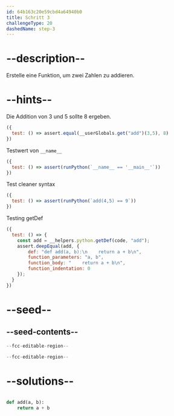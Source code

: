 ```yaml
---
id: 64b163c20e59cbd4a64940b0
title: Schritt 3
challengeType: 20
dashedName: step-3
---
```


# --description--

Erstelle eine Funktion, um zwei Zahlen zu addieren.

# --hints--

Die Addition von 3 und 5 sollte 8 ergeben.

```js
({
  test: () => assert.equal(__userGlobals.get("add")(3,5), 8)
})
```

Testwert von `__name__`

```js
({
  test: () => assert(runPython(`__name__ == '__main__'`))
})
```

Test cleaner syntax

```js
({
  test: () => assert(runPython(`add(4,5) == 9`))
})
```

Testing getDef

```js
({
  test: () => {
    const add = __helpers.python.getDef(code, "add");
    assert.deepEqual(add, {
        def: "def add(a, b):\n    return a + b\n",
        function_parameters: "a, b",
        function_body: "    return a + b\n",
        function_indentation: 0
    });
  }
})
```

# --seed--

## --seed-contents--

```py
--fcc-editable-region--

--fcc-editable-region--
```

# --solutions--

```py

def add(a, b):
    return a + b

```
